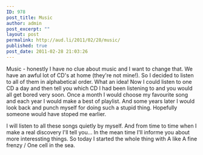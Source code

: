 ```yaml
---
ID: 978
post_title: Music
author: admin
post_excerpt: ""
layout: post
permalink: http://aud.li/2011/02/28/music/
published: true
post_date: 2011-02-28 21:03:26
---
```

Music - honestly I have no clue about music and I want to change that. We have an awful lot of CD's at home (they're not mine!). So I decided to listen to all of them in alphabetical order. What an idea! Now I could listen to one CD a day and then tell you which CD I had been listening to and you would all get bored very soon. Once a month I would choose my favourite song and each year I would make a best of playlist. And some years later I would look back and punch myself for doing such a stupid thing. Hopefully someone would have stoped me earlier.

I will listen to all these songs quietly by myself. And from time to time when I make a real discovery I'll tell you... In the mean time I'll informe you about more interessting things. So today I started the whole thing with A like A fine frenzy / One cell in the sea.